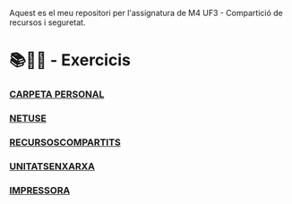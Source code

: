 Aquest es el meu repositori per l'assignatura de M4 UF3 - Compartició de recursos i seguretat.

# 📚📝💾 - Exercicis 
### [CARPETA PERSONAL](https://github.com/zulemaromero/2n-SMX/tree/main/M4/UF3/CARPETAPERSONAL)
### [NETUSE](https://github.com/zulemaromero/2n-SMX/tree/main/M4/UF3/NETUSE)
### [RECURSOSCOMPARTITS](https://github.com/zulemaromero/2n-SMX/tree/main/M4/UF3/RECURSOSCOMPARTITS)
### [UNITATSENXARXA](https://github.com/zulemaromero/2n-SMX/tree/main/M4/UF3/UNITATSENXARXA)
### [IMPRESSORA]()

